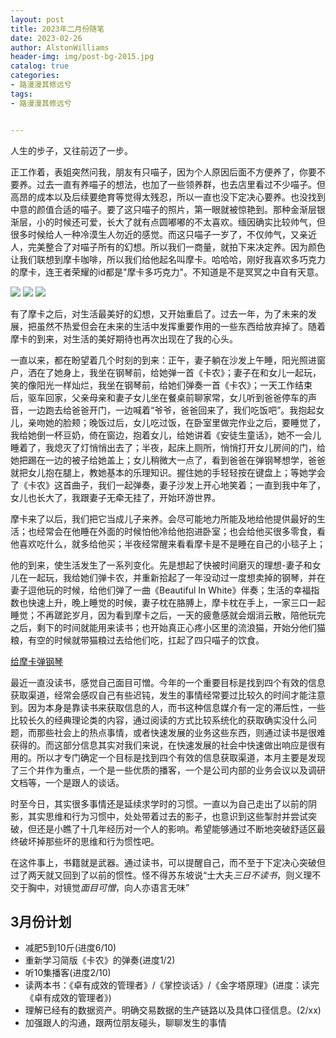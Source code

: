 ```yaml
---
layout: post
title: 2023年二月份随笔
date: 2023-02-26
author: AlstonWilliams
header-img: img/post-bg-2015.jpg
catalog: true
categories:
- 路漫漫其修远兮
tags:
- 路漫漫其修远兮


---
```


人生的步子，又往前迈了一步。

正工作着，表姐突然问我，朋友有只喵子，因为个人原因后面不方便养了，你要不要养。过去一直有养喵子的想法，也加了一些领养群，也去店里看过不少喵子。但高昂的成本以及后续要绝育等觉得太残忍，所以一直也没下定决心要养。也没找到中意的颜值合适的喵子。要了这只喵子的照片，第一眼就被惊艳到。那种金渐层银渐层，小的时候还可爱，长大了就有点圆嘟嘟的不太喜欢。缅因确实比较帅气，但很多时候给人一种冷漠生人勿近的感觉。而这只喵子一岁了，不仅帅气，又亲近人，完美整合了对喵子所有的幻想。所以我们一商量，就拍下来决定养。因为颜色让我们联想到摩卡咖啡，所以我们给他起名叫摩卡。哈哈哈，刚好我喜欢多巧克力的摩卡，连王者荣耀的id都是"摩卡多巧克力"。不知道是不是冥冥之中自有天意。

![](https://alstonwilliams.github.io/img/20230226_1.jpeg)
![](https://alstonwilliams.github.io/img/20230226_2.jpeg)
![](https://alstonwilliams.github.io/img/20230226_3.jpeg)

有了摩卡之后，对生活最美好的幻想，又开始重启了。过去一年，为了未来的发展，把虽然不热爱但会在未来的生活中发挥重要作用的一些东西给放弃掉了。随着摩卡的到来，对生活的美好期待也再次出现在了我的心头。

一直以来，都在盼望着几个时刻的到来：正午，妻子躺在沙发上午睡，阳光照进窗户，洒在了她身上，我坐在钢琴前，给她弹一首《卡农》；妻子在和女儿一起玩，笑的像阳光一样灿烂，我坐在钢琴前，给她们弹奏一首《卡农》；一天工作结束后，驱车回家，父亲母亲和妻子女儿坐在餐桌前聊家常，女儿听到爸爸停车的声音，一边跑去给爸爸开门，一边喊着“爷爷，爸爸回来了，我们吃饭吧”。我抱起女儿，亲吻她的脸颊；晚饭过后，女儿吃过饭，在卧室里做完作业之后，要睡觉了，我给她倒一杯豆奶，倚在窗边，抱着女儿，给她讲着《安徒生童话》，她不一会儿睡着了，我熄灭了灯悄悄出去了；半夜，起床上厕所，悄悄打开女儿房间的门，给她把踢在一边的被子给她盖上；女儿稍微大一点了，看到爸爸在弹钢琴想学，爸爸就把女儿抱在腿上，教她基本的乐理知识。握住她的手轻轻按在键盘上；等她学会了《卡农》这首曲子，我们一起弹奏，妻子沙发上开心地笑着；一直到我中年了，女儿也长大了，我跟妻子无牵无挂了，开始环游世界。

摩卡来了以后，我们把它当成儿子来养。会尽可能地力所能及地给他提供最好的生活；也经常会在他睡在外面的时候怕他冷给他抱进卧室；也会给他买很多零食，看他喜欢吃什么，就多给他买；半夜经常醒来看看摩卡是不是睡在自己的小毯子上；

他的到来，使生活发生了一系列变化。先是想起了快被时间磨灭的理想-妻子和女儿在一起玩，我给她们弹卡农，并重新拾起了一年没动过一度想卖掉的钢琴，并在妻子逗他玩的时候，给他们弹了一曲《Beautiful In White》伴奏；生活的幸福指数也快速上升，晚上睡觉的时候，妻子枕在胳膊上，摩卡枕在手上，一家三口一起睡觉；不再蹉跎岁月，因为看到摩卡之后，一天的疲惫感就会烟消云散，陪他玩完之后，剩下的时间就能用来读书；也开始真正心疼小区里的流浪猫，开始分他们猫粮，有空的时候就带猫粮过去给他们吃，扛起了四只喵子的饮食。

<a href="https://alstonwilliams.github.io/img/20230226_4.mp4">给摩卡弹钢琴</a>

最近一直没读书，感觉自己面目可憎。今年的一个重要目标是找到四个有效的信息获取渠道，经常会感叹自己有些迟钝，发生的事情经常要过比较久的时间才能注意到。因为本身是靠读书来获取信息的人，而书这种信息媒介有一定的滞后性，一些比较长久的经典理论类的内容，通过阅读的方式比较系统化的获取确实没什么问题，而那些社会上的热点事情，或者快速发展的业务这些东西，则通过读书是很难获得的。而这部分信息其实对我们来说，在快速发展的社会中快速做出响应是很有用的。所以才专门确定一个目标是找到四个有效的信息获取渠道，本月主要是发现了三个并作为重点，一个是一些优质的播客，一个是公司内部的业务会议以及调研文档等，一个是跟人的谈话。

时至今日，其实很多事情还是延续求学时的习惯。一直以为自己走出了以前的阴影，其实思维和行为习惯中，处处带着过去的影子，也意识到这些掣肘并尝试突破，但还是小瞧了十几年经历对一个人的影响。希望能够通过不断地突破舒适区最终破坏掉那些坏的思维和行为惯性吧。

在这件事上，书籍就是武器。通过读书，可以提醒自己，而不至于下定决心突破但过了两天就又回到了以前的惯性。怪不得苏东坡说“士大夫*三日不读书*，则义理不交于胸中，对镜觉*面目可憎*，向人亦语言无味”

## 3月份计划

- 减肥5到10斤(进度6/10)
- 重新学习简版《卡农》的弹奏(进度1/2)
- 听10集播客(进度2/10)
- 读两本书：《卓有成效的管理者》/《掌控谈话》/《金字塔原理》(进度：读完《卓有成效的管理者》)
- 理解已经有的数据资产。明确交易数据的生产链路以及具体口径信息。(2/xx)
- 加强跟人的沟通，跟两位朋友碰头，聊聊发生的事情
